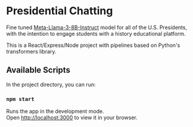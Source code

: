 # Presidential Chatting

Fine tuned [Meta-Llama-3-8B-Instruct](https://huggingface.co/meta-llama/Meta-Llama-3-8B-Instruct) model for all of the U.S. Presidents, 
with the intention to engage students with a history educational platform.

This is a React/Express/Node project with pipelines based on Python's transformers library.



## Available Scripts

In the project directory, you can run:

### `npm start`

Runs the app in the development mode.\
Open [http://localhost:3000](http://localhost:3000) to view it in your browser.



